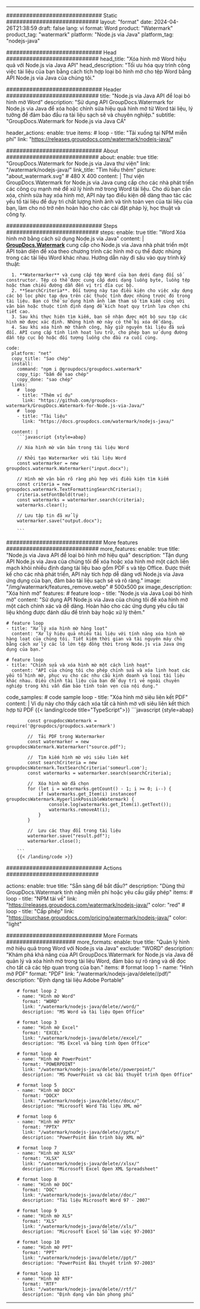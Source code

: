 
---
############################# Static ############################
layout: "format"
date:  2024-04-26T21:38:59
draft: false
lang: vi
format: Word
product: "Watermark"
product_tag: "watermark"
platform: "Node.js via Java"
platform_tag: "nodejs-java"

############################# Head ############################
head_title: "Xóa hình mờ Word hiệu quả với Node.js via Java API"
head_description: "Tối ưu hóa quy trình công việc tài liệu của bạn bằng cách tích hợp loại bỏ hình mờ cho tệp Word bằng API Node.js via Java của chúng tôi."

############################# Header ############################
title: "Node.js via Java API để loại bỏ hình mờ Word" 
description: "Sử dụng API GroupDocs.Watermark for Node.js via Java để xóa hoặc chỉnh sửa hiệu quả hình mờ từ Word tài liệu, lý tưởng để đảm bảo đầu ra tài liệu sạch sẽ và chuyên nghiệp."
subtitle: "GroupDocs.Watermark for Node.js via Java CÁ" 

header_actions:
  enable: true
  items:
    #  loop
    - title: "Tải xuống tại NPM miễn phí"
      link: "https://releases.groupdocs.com/watermark/nodejs-java/"
      
############################# About ############################
about:
    enable: true
    title: "GroupDocs.Watermark for Node.js via Java thư viện"
    link: "/watermark/nodejs-java/"
    link_title: "Tìm hiểu thêm"
    picture: "about_watermark.svg" # 480 X 400
    content: |
       Thư viện GroupDocs.Watermark for Node.js via Java cung cấp cho các nhà phát triển các công cụ mạnh mẽ để xử lý hình mờ trong Word tài liệu. Cho dù bạn cần xóa, chỉnh sửa hay xóa hình mờ, API này tạo điều kiện dễ dàng thao tác các yếu tố tài liệu để duy trì chất lượng hình ảnh và tính toàn vẹn của tài liệu của bạn, làm cho nó trở nên hoàn hảo cho các cài đặt pháp lý, học thuật và công ty.

############################# Steps ############################
steps:
    enable: true
    title: "Word Xóa hình mờ bằng cách sử dụng Node.js via Java"
    content: |
      **[GroupDocs.Watermark](https://products.groupdocs.com/watermark/nodejs-java/)** cung cấp cho Node.js via Java nhà phát triển một API toàn diện để xóa theo chương trình các hình mờ cụ thể được nhúng trong các tài liệu Word khác nhau. Hướng dẫn này đi sâu vào quy trình kỹ thuật:
      
      1. **Watermarker** và cung cấp tệp Word của bạn dưới dạng đối số constructor. Tệp có thể được cung cấp dưới dạng luồng byte, luồng tệp hoặc tham chiếu đường dẫn đến vị trí đĩa cục bộ.
      2. **SearchCriteria**. Đối tượng này tạo điều kiện cho việc xây dựng các bộ lọc phức tạp dựa trên các thuộc tính được nhúng trước đó trong tài liệu. Bạn có thể sử dụng hình ảnh làm tham số tìm kiếm cùng với văn bản hoặc thuộc tính định dạng để kích hoạt quy trình lựa chọn chi tiết cao.
      3. Sau khi thực hiện tìm kiếm, bạn sẽ nhận được một bộ sưu tập các hình mờ được xác định. Những hình mờ này có thể bị xóa dễ dàng.
      4. Sau khi xóa hình mờ thành công, hãy giữ nguyên tài liệu đã sửa đổi. API cung cấp tính linh hoạt lưu trữ, cho phép bạn sử dụng đường dẫn tệp cục bộ hoặc đối tượng luồng cho đầu ra cuối cùng.
   
    code:
      platform: "net"
      copy_title: "Sao chép"
      install:
        command: "npm i @groupdocs/groupdocs.watermark"
        copy_tip: "bấm để sao chép"
        copy_done: "sao chép"
      links:
        #  loop
        - title: "Thêm ví dụ"
          link: "https://github.com/groupdocs-watermark/GroupDocs.Watermark-for-Node.js-via-Java/"
        #  loop
        - title: "Tài liệu"
          link: "https://docs.groupdocs.com/watermark/nodejs-java/"
          
      content: |
        ```javascript {style=abap}

        // Xóa hình mờ văn bản trong tài liệu Word

        // Khởi tạo Watermarker với tài liệu Word
        const watermarker = new groupdocs.watermark.Watermarker("input.docx");
        
        // Hình mờ văn bản rõ ràng phù hợp với điều kiện tìm kiếm
        const criteria = new groupdocs.watermark.TextFormattingSearchCriteria();
        criteria.setFontBold(true);
        const watermarks = watermarker.search(criteria);
        watermarks.clear();

        // Lưu tập tin đã xử lý
        watermarker.save("output.docx");
        
        ```            

############################# More features ############################
more_features:
  enable: true
  title: "Node.js via Java API để loại bỏ hình mờ hiệu quả"
  description: "Tận dụng API Node.js via Java của chúng tôi để xóa hoặc xóa hình mờ một cách liền mạch khỏi nhiều định dạng tài liệu bao gồm PDF s và tệp Office. Được thiết kế cho các nhà phát triển, API này tích hợp dễ dàng với Node.js via Java ứng dụng của bạn, đảm bảo tài liệu sạch sẽ và rõ ràng."
  image: "/img/watermark/features_remove.webp" # 500x500 px
  image_description: "Xóa hình mờ"
  features:
    # feature loop
    - title: "Node.js via Java Loại bỏ hình mờ"
      content: "Sử dụng API Node.js via Java của chúng tôi để xóa hình mờ một cách chính xác và dễ dàng. Hoàn hảo cho các ứng dụng yêu cầu tài liệu không được đánh dấu để trình bày hoặc xử lý thêm."

    # feature loop
    - title: "Xử lý xóa hình mờ hàng loạt"
      content: "Xử lý hiệu quả nhiều tài liệu với tính năng xóa hình mờ hàng loạt của chúng tôi. Tiết kiệm thời gian và tài nguyên máy chủ bằng cách xử lý các lô lớn tệp đồng thời trong Node.js via Java ứng dụng của bạn."

    # feature loop
    - title: "Chỉnh sửa và xóa hình mờ một cách linh hoạt"
      content: "API của chúng tôi cho phép chỉnh sửa và xóa linh hoạt các yếu tố hình mờ, phục vụ cho các nhu cầu kinh doanh và loại tài liệu khác nhau. Điều chỉnh tài liệu của bạn để duy trì vẻ ngoài chuyên nghiệp trong khi vẫn đảm bảo tính toàn vẹn của nội dung."
      
  code_samples:
    # code sample loop
    - title: "Xóa hình mờ siêu liên kết PDF"
      content: |
        Ví dụ này cho thấy cách xóa tất cả hình mờ với siêu liên kết thích hợp từ PDF
        {{< landing/code title="TypeScript">}}
        ```javascript {style=abap}
        
            const groupdocsWatermark = require('@groupdocs/groupdocs.watermark')

            //  Tải PDF trong Watermarker
            const watermarker = new groupdocsWatermark.Watermarker("source.pdf");

            //  Tìm kiếm hình mờ với siêu liên kết
            const searchCriteria = new groupdocsWatermark.TextSearchCriteria('someurl.com');
            const watermarks = watermarker.search(searchCriteria);
  
            //  Xóa hình mờ đã chọn
            for (let i = watermarks.getCount() - 1; i >= 0; i--) {
                if (watermarks.get_Item(i) instanceof groupdocsWatermark.HyperlinkPossibleWatermark) {
                    console.log(watermarks.get_Item(i).getText());
                    watermarks.removeAt(i);
                }
            }

            //  Lưu các thay đổi trong tài liệu
            watermarker.save("result.pdf");
            watermarker.close();

        ```
        {{< /landing/code >}}


############################# Actions ############################

actions:
  enable: true
  title: "Sẵn sàng để bắt đầu?"
  description: "Dùng thử GroupDocs.Watermark tính năng miễn phí hoặc yêu cầu giấy phép"
  items:
    #  loop
    - title: "NPM tải về"
      link: "https://releases.groupdocs.com/watermark/nodejs-java/"
      color: "red"
        #  loop
    - title: "Cấp phép"
      link: "https://purchase.groupdocs.com/pricing/watermark/nodejs-java/"
      color: "light"


############################# More Formats #####################
more_formats:
    enable: true
    title: "Quản lý hình mờ hiệu quả trong Word với Node.js via Java"
    exclude: "WORD"
    description: "Khám phá khả năng của API GroupDocs.Watermark for Node.js via Java để quản lý và xóa hình mờ trong tài liệu Word, đảm bảo sự rõ ràng và dễ đọc cho tất cả các tệp quan trọng của bạn."
    items: 
        # format loop 1
        - name: "Hình mờ PDF"
          format: "PDF"
          link: "/watermark/nodejs-java/delete//pdf/"
          description: "Định dạng tài liệu Adobe Portable"

        # format loop 2
        - name: "Hình mờ Word"
          format: "WORD"
          link: "/watermark/nodejs-java/delete//word/"
          description: "MS Word và tài liệu Open Office"
          
        # format loop 3
        - name: "Hình mờ Excel"
          format: "EXCEL"
          link: "/watermark/nodejs-java/delete//excel/"
          description: "MS Excel và bảng tính Open Office"

        # format loop 4
        - name: "Hình mờ PowerPoint"
          format: "POWERPOINT"
          link: "/watermark/nodejs-java/delete//powerpoint/"
          description: "MS PowerPoint và các bài thuyết trình Open Office"

        # format loop 5
        - name: "Hình mờ DOCX"
          format: "DOCX"
          link: "/watermark/nodejs-java/delete//docx/"
          description: "Microsoft Word Tài liệu XML mở"
          
        # format loop 6
        - name: "Hình mờ PPTX"
          format: "PPTX"
          link: "/watermark/nodejs-java/delete//pptx/"
          description: "PowerPoint Bản trình bày XML mở"
          
        # format loop 7
        - name: "Hình mờ XLSX"
          format: "XLSX"
          link: "/watermark/nodejs-java/delete//xlsx/"
          description: "Microsoft Excel Open XML Spreadsheet"

        # format loop 8
        - name: "Hình mờ DOC"
          format: "DOC"
          link: "/watermark/nodejs-java/delete//doc/"
          description: "Tài liệu Microsoft Word 97 - 2007"

        # format loop 9
        - name: "Hình mờ XLS"
          format: "XLS"
          link: "/watermark/nodejs-java/delete//xls/"
          description: "Microsoft Excel Sổ làm việc 97-2003"

        # format loop 10
        - name: "Hình mờ PPT"
          format: "PPT"
          link: "/watermark/nodejs-java/delete//ppt/"
          description: "PowerPoint Bài thuyết trình 97-2003"

        # format loop 11
        - name: "Hình mờ RTF"
          format: "RTF"
          link: "/watermark/nodejs-java/delete//rtf/"
          description: "Định dạng văn bản phong phú"

---
